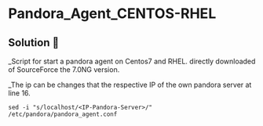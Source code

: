 # Pandora_Agent_CENTOS-RHEL

## Solution 🚀
_Script for start a pandora agent on Centos7 and RHEL. directly downloaded of SourceForce the 7.0NG version.

_The ip can be changes that the respective IP of the own pandora server at line 16.

```
sed -i "s/localhost/<IP-Pandora-Server>/" /etc/pandora/pandora_agent.conf

```

